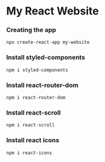# My React Website

### Creating the app

`npx create-react-app my-website`

### Install styled-components

`npm i styled-components`

### Install react-router-dom

`npm i react-router-dom`

### Install react-scroll

`npm i react-scroll`

### Install react icons

`npm i react-icons`
